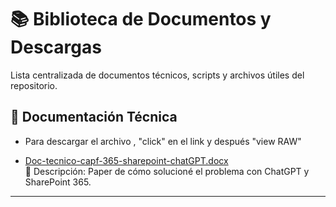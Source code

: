 # 📚 Biblioteca de Documentos y Descargas

Lista centralizada de documentos técnicos, scripts y archivos útiles del repositorio.

## 📂 Documentación Técnica

   * Para descargar el archivo , "click" en el link y después "view RAW"
- [Doc-tecnico-capf-365-sharepoint-chatGPT.docx](./Doc-tecnico-capf-365-sharepoint-chatGPT.docx)  
  📄 Descripción: Paper de cómo solucioné el problema con ChatGPT y SharePoint 365.


---
